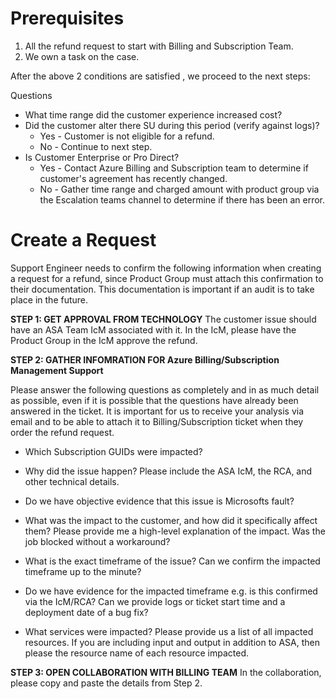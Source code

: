 # Prerequisites
1. All the refund request to start with Billing and Subscription Team. 
1. We own a task on the case. 

After the above 2 conditions are satisfied , we proceed to the next steps:  


Questions 

- What time range did the customer experience increased cost?
- Did the customer alter there SU during this period (verify against logs)?
  - Yes - Customer is not eligible for a refund.
  - No - Continue to next step.
- Is Customer Enterprise or Pro Direct?
  - Yes - Contact Azure Billing and Subscription team to determine if customer's agreement has recently changed.
  - No  - Gather time range and charged amount with product group via the Escalation teams channel to determine if there has been an error.

# Create a Request

Support Engineer needs to confirm the following information when creating a request for a refund, since Product Group must attach this confirmation to their documentation. This documentation is important if an audit is to take place in the future. 

**STEP 1: GET APPROVAL FROM TECHNOLOGY**
The customer issue should have an ASA Team IcM associated with it.  In the IcM, please have the Product Group in the IcM approve the refund.

**STEP 2: GATHER INFOMRATION FOR Azure Billing/Subscription Management Support**

Please answer the following questions as completely and in as much detail as possible, even if it is possible that the questions have already been answered in the ticket. It is important for us to receive your analysis via email and to be able to attach it to Billing/Subscription ticket when they order the refund request. 


-	Which Subscription GUIDs were impacted?

-	Why did the issue happen? Please include the ASA IcM, the RCA, and other technical details.

-	Do we have objective evidence that this issue is Microsofts fault?

-	What was the impact to the customer, and how did it specifically affect them? Please provide me a high-level explanation of the impact.  Was the job blocked without a workaround?

-	What is the exact timeframe of the issue? Can we confirm the impacted timeframe up to the minute? 

-	Do we have evidence for the impacted timeframe e.g. is this confirmed via the IcM/RCA? Can we provide logs or ticket start time and a deployment date of a bug fix?

-	What services were impacted? Please provide us a list of all impacted resources.  If you are including input and output in addition to ASA, then please the resource name of each resource impacted.

**STEP 3: OPEN COLLABORATION WITH BILLING TEAM**
In the collaboration, please copy and paste the details from Step 2.


 